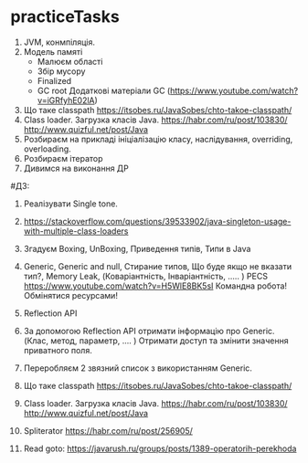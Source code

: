 # practiceTasks
1) JVM, конмпіляція.
2) Модель памяті
   - Малюєм області
   - Збір мусору
   - Finalized
   - GC root
     Додаткові матеріали GC (https://www.youtube.com/watch?v=iGRfyhE02lA)
3) Що таке classpath
   https://itsobes.ru/JavaSobes/chto-takoe-classpath/
4) Class loader. Загрузка класів Java.
   https://habr.com/ru/post/103830/
   http://www.quizful.net/post/Java
3) Розбираєм на прикладі ініціалізацію класу, наслідування, overriding, overloading.
5) Розбираєм ітератор
6) Дивимся на виконання ДР

#ДЗ:
1) Реалізувати Single tone.
2) https://stackoverflow.com/questions/39533902/java-singleton-usage-with-multiple-class-loaders
3) Згадуєм Boxing, UnBoxing, Приведення типів, Типи в Java
4) Generic,
   Generic and null,
   Стирание типов,
   Що буде якщо не вказати тип?,
   Memory Leak,
   (Коваріантність, Інваріантність, ..... )
   PECS
   https://www.youtube.com/watch?v=H5WlE8BK5sI
   Командна робота! Обмінятися ресурсами!
5) Reflection API
6) За допомогою Reflection API отримати інформацію про Generic. (Клас, метод, параметр, .... )
   Отримати доступ та змінити значення приватного поля.
7) Переробляєм 2 звязний список з використанням Generic.

8) Що таке classpath
   https://itsobes.ru/JavaSobes/chto-takoe-classpath/
9) Class loader. Загрузка класів Java.
   https://habr.com/ru/post/103830/
   http://www.quizful.net/post/Java
10) Spliterator
    https://habr.com/ru/post/256905/

11) Read goto:
    https://javarush.ru/groups/posts/1389-operatorih-perekhoda